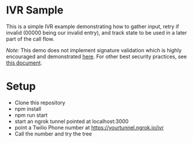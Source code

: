 # IVR Sample

This is a simple IVR example demonstrating  how to gather input, retry if invalid (00000 being our invalid entry), and track state to be used in a later part of the call flow.

*Note:* This demo does not implement signature validation which is highly encouraged and demonstrated [here](https://www.twilio.com/docs/usage/tutorials/how-to-secure-your-express-app-by-validating-incoming-twilio-requests). For other best security practices, see [this document](https://www.twilio.com/docs/usage/security).

# Setup

* Clone this repository
* npm install
* npm run start
* start an ngrok tunnel pointed at localhost:3000
* point a Twilio Phone number at https://yourtunnel.ngrok.io/ivr
* Call the number and try the tree
